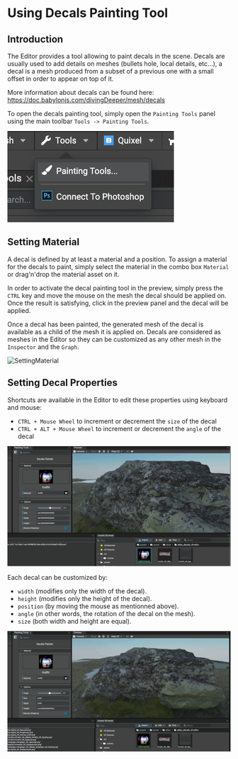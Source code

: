 # Using Decals Painting Tool

## Introduction

The Editor provides a tool allowing to paint decals in the scene.
Decals are usually used to add details on meshes (bullets hole, local details, etc...), a decal is a mesh produced
from a subset of a previous one with a small offset in order to appear on top of it.

More information about decals can be found here: https://doc.babylonjs.com/divingDeeper/mesh/decals

To open the decals painting tool, simply open the `Painting Tools` panel using the main toolbar `Tools -> Painting Tools`.

![OpeningPaintingTools](./decals-painting-tool/opening-painting-tools.png)

## Setting Material

A decal is defined by at least a material and a position. To assign a material for the decals to paint, simply
select the material in the combo box `Material` or drag'n'drop the material asset on it.

In order to activate the decal painting tool in the preview, simply press the `CTRL` key and move the mouse on
the mesh the decal should be applied on. Once the result is satisfying, click in the preview panel and the decal
will be applied.

Once a decal has been painted, the generated mesh of the decal is available as a child of the mesh it is applied on.
Decals are considered as meshes in the Editor so they can be customized as any other mesh in the `Inspector` and the
`Graph`.

![SettingMaterial](./decals-painting-tool/setting-material.gif)

## Setting Decal Properties

Shortcuts are available in the Editor to edit these properties using keyboard and mouse:
- `CTRL + Mouse Wheel` to increment or decrement the `size` of the decal
- `CTRL + ALT + Mouse Wheel` to increment or decrement the `angle` of the decal

![SettingMaterial](./decals-painting-tool/properties-shortcuts.gif)

Each decal can be customized by:
- `width` (modifies only the width of the decal).
- `height` (modifies only the height of the decal).
- `position` (by moving the mouse as mentionned above).
- `angle` (in other words, the rotation of the decal on the mesh).
- `size` (both width and height are equal).

![EdingPropertiesInTool](./decals-painting-tool/editing-properties-in-tool.gif)
